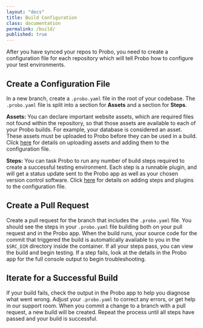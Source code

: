 ```yaml
---
layout: "docs"
title: Build Configuration
class: documentation
permalink: /build/
published: true
---
```

After you have synced your repos to Probo, you need to create a configuration file for each repository which will tell Probo how to configure your test environments.

## Create a Configuration File
In a new branch, create a `.probo.yaml` file in the root of your codebase. The `.probo.yaml` file is split into a section for **Assets** and a section for **Steps**.

**Assets:** You can declare important website assets, which are required files not found within the repository, so that those assets are available to each of your Probo builds. For example, your database is considered an asset. These assets must be uploaded to Probo before they can be used in a build. Click [here](/assets/ "Build Assets") for details on uploading assets and adding them to the configuration file.

**Steps:** You can task Probo to run any number of build steps required to create a successful testing environment. Each step is a runnable plugin, and will get a status update sent to the Probo app as well as your chosen version control software. Click [here](/build-steps/ "Build Steps") for details on adding steps and plugins to the configuration file.

## Create a Pull Request
Create a pull request for the branch that includes the `.probo.yaml` file. You should see the steps in your `.probo.yaml` file building both on your pull request and in the Probo app. When the build runs, your source code for the commit that triggered the build is automatically available to you in the `$SRC_DIR` directory inside the container. If all your steps pass, you can view the build and begin testing. If a step fails, look at the details in the Probo app for the full console output to begin troubleshooting.

## Iterate for a Successful Build
If your build fails, check the output in the Probo app to help you diagnose what went wrong. Adjust your `.probo.yaml` to correct any errors, or get help in our support room. When you commit a change to a branch with a pull request, a new build will be created. Repeat the process until all steps have passed and your build is successful.
